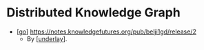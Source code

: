# Distributed Knowledge Graph

- [[go]] https://notes.knowledgefutures.org/pub/belji1gd/release/2
  - By [[underlay]].

[//begin]: # "Autogenerated link references for markdown compatibility"
[go]: go "Go"
[underlay]: underlay "Underlay"
[//end]: # "Autogenerated link references"